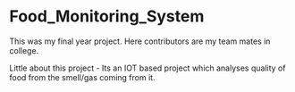 # Food_Monitoring_System
This was my final year project. Here contributors are my team mates in college.

Little about this project - Its an IOT based project which analyses quality of food from the smell/gas coming from it.
